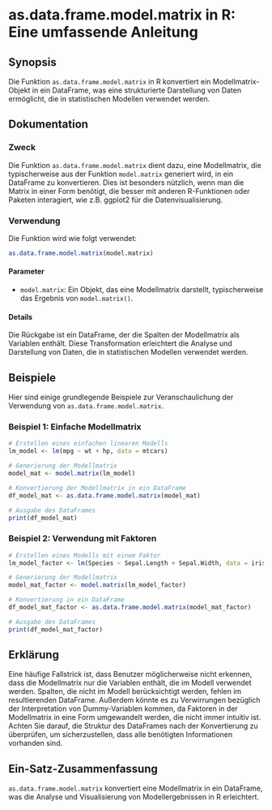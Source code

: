<!--
Meta Description: # as.data.frame.model.matrix in R: Eine umfassende Anleitung ## Synopsis Die Funktion `as.data.frame.model.matrix` in R konvertiert ein Modellmatrix-O...
Meta Keywords: die, matrix, model, modellmatrix, data
-->

# as.data.frame.model.matrix in R: Eine umfassende Anleitung

## Synopsis
Die Funktion `as.data.frame.model.matrix` in R konvertiert ein Modellmatrix-Objekt in ein DataFrame, was eine strukturierte Darstellung von Daten ermöglicht, die in statistischen Modellen verwendet werden.

## Dokumentation
### Zweck
Die Funktion `as.data.frame.model.matrix` dient dazu, eine Modellmatrix, die typischerweise aus der Funktion `model.matrix` generiert wird, in ein DataFrame zu konvertieren. Dies ist besonders nützlich, wenn man die Matrix in einer Form benötigt, die besser mit anderen R-Funktionen oder Paketen interagiert, wie z.B. ggplot2 für die Datenvisualisierung.

### Verwendung
Die Funktion wird wie folgt verwendet:

```R
as.data.frame.model.matrix(model.matrix)
```

#### Parameter
- `model.matrix`: Ein Objekt, das eine Modellmatrix darstellt, typischerweise das Ergebnis von `model.matrix()`.

#### Details
Die Rückgabe ist ein DataFrame, der die Spalten der Modellmatrix als Variablen enthält. Diese Transformation erleichtert die Analyse und Darstellung von Daten, die in statistischen Modellen verwendet werden.

## Beispiele
Hier sind einige grundlegende Beispiele zur Veranschaulichung der Verwendung von `as.data.frame.model.matrix`.

### Beispiel 1: Einfache Modellmatrix
```R
# Erstellen eines einfachen linearen Modells
lm_model <- lm(mpg ~ wt + hp, data = mtcars)

# Generierung der Modellmatrix
model_mat <- model.matrix(lm_model)

# Konvertierung der Modellmatrix in ein DataFrame
df_model_mat <- as.data.frame.model.matrix(model_mat)

# Ausgabe des DataFrames
print(df_model_mat)
```

### Beispiel 2: Verwendung mit Faktoren
```R
# Erstellen eines Modells mit einem Faktor
lm_model_factor <- lm(Species ~ Sepal.Length + Sepal.Width, data = iris)

# Generierung der Modellmatrix
model_mat_factor <- model.matrix(lm_model_factor)

# Konvertierung in ein DataFrame
df_model_mat_factor <- as.data.frame.model.matrix(model_mat_factor)

# Ausgabe des DataFrames
print(df_model_mat_factor)
```

## Erklärung
Eine häufige Fallstrick ist, dass Benutzer möglicherweise nicht erkennen, dass die Modellmatrix nur die Variablen enthält, die im Modell verwendet werden. Spalten, die nicht im Modell berücksichtigt werden, fehlen im resultierenden DataFrame. Außerdem könnte es zu Verwirrungen bezüglich der Interpretation von Dummy-Variablen kommen, da Faktoren in der Modellmatrix in eine Form umgewandelt werden, die nicht immer intuitiv ist. Achten Sie darauf, die Struktur des DataFrames nach der Konvertierung zu überprüfen, um sicherzustellen, dass alle benötigten Informationen vorhanden sind.

## Ein-Satz-Zusammenfassung
`as.data.frame.model.matrix` konvertiert eine Modellmatrix in ein DataFrame, was die Analyse und Visualisierung von Modellergebnissen in R erleichtert.